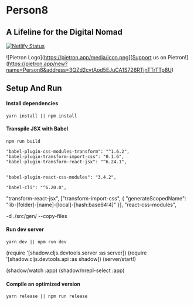 # Person8
## A Lifeline for the Digital Nomad

[![Netlify Status](https://api.netlify.com/api/v1/badges/0ee6baf5-bfde-4f7a-ac0d-d4856b61677e/deploy-status)](https://app.netlify.com/sites/person8/deploys)

![Pietron Logo](https://pietron.app/media/icon.png][Support us on
Pietron!](https://pietron.app/new?name=Person8&address=3QZd2cvtAod5EJuCA1S726RTjnTTrTTp8U)

## Setup And Run

#### Install dependencies
```shell
yarn install || npm install
```

#### Transpile JSX with Babel
```shell
npm run build
```

    "babel-plugin-css-modules-transform": "^1.6.2",
    "babel-plugin-transform-import-css": "0.1.6",
    "babel-plugin-transform-react-jsx": "^6.24.1",


    "babel-plugin-react-css-modules": "3.4.2",

    "babel-cli": "^6.20.0",

"transform-react-jsx",
["transform-import-css", {
"generateScopedName": "lib-[folder]-[name]-[local]-[hash:base64:4]"
}],
"react-css-modules",

 -d ./src/gen/ --copy-files

#### Run dev server
```shell
yarn dev || npm run dev
```

(require '[shadow.cljs.devtools.server :as server])
(require '[shadow.cljs.devtools.api :as shadow])
(server/start!)

(shadow/watch :app)
(shadow/nrepl-select :app)


#### Compile an optimized version

```shell
yarn release || npm run release
```
